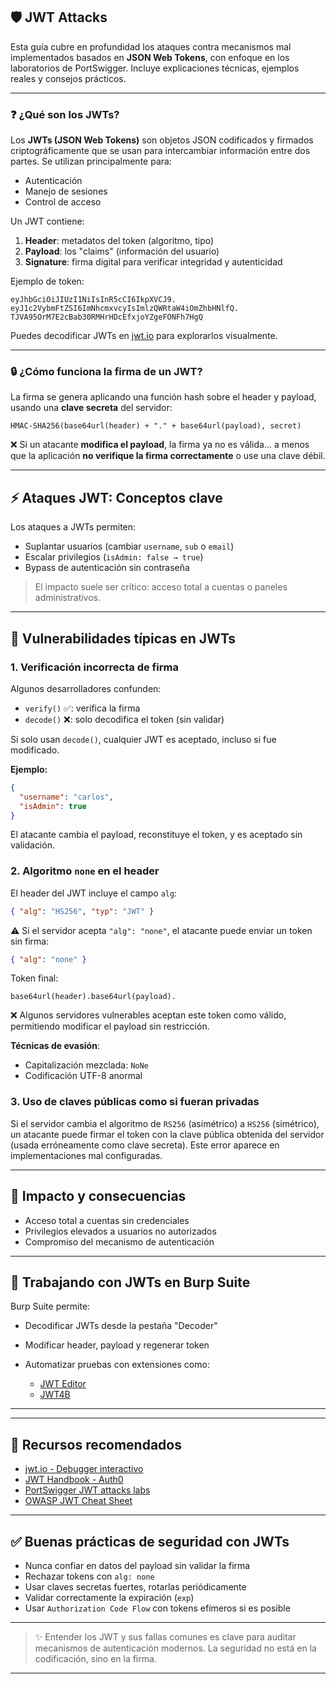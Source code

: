 ## 🛡️ JWT Attacks&#x20;

Esta guía cubre en profundidad los ataques contra mecanismos mal implementados basados en **JSON Web Tokens**, con enfoque en los laboratorios de PortSwigger. Incluye explicaciones técnicas, ejemplos reales y consejos prácticos.

---

### ❓ ¿Qué son los JWTs?

Los **JWTs (JSON Web Tokens)** son objetos JSON codificados y firmados criptográficamente que se usan para intercambiar información entre dos partes. Se utilizan principalmente para:

* Autenticación
* Manejo de sesiones
* Control de acceso

Un JWT contiene:

1. **Header**: metadatos del token (algoritmo, tipo)
2. **Payload**: los "claims" (información del usuario)
3. **Signature**: firma digital para verificar integridad y autenticidad

Ejemplo de token:

```
eyJhbGciOiJIUzI1NiIsInR5cCI6IkpXVCJ9.
eyJ1c2VybmFtZSI6ImNhcmxvcyIsImlzQWRtaW4iOmZhbHNlfQ.
TJVA95OrM7E2cBab30RMHrHDcEfxjoYZgeFONFh7HgQ
```

Puedes decodificar JWTs en [jwt.io](https://jwt.io/) para explorarlos visualmente.

---

### 🔒 ¿Cómo funciona la firma de un JWT?

La firma se genera aplicando una función hash sobre el header y payload, usando una **clave secreta** del servidor:

```
HMAC-SHA256(base64url(header) + "." + base64url(payload), secret)
```

❌ Si un atacante **modifica el payload**, la firma ya no es válida... a menos que la aplicación **no verifique la firma correctamente** o use una clave débil.

---

## ⚡️ Ataques JWT: Conceptos clave

Los ataques a JWTs permiten:

* Suplantar usuarios (cambiar `username`, `sub` o `email`)
* Escalar privilegios (`isAdmin: false → true`)
* Bypass de autenticación sin contraseña

> El impacto suele ser crítico: acceso total a cuentas o paneles administrativos.

---

## 🔧 Vulnerabilidades típicas en JWTs

### 1. **Verificación incorrecta de firma**

Algunos desarrolladores confunden:

* `verify()` ✅: verifica la firma
* `decode()` ❌: solo decodifica el token (sin validar)

Si solo usan `decode()`, cualquier JWT es aceptado, incluso si fue modificado.

**Ejemplo:**

```json
{
  "username": "carlos",
  "isAdmin": true
}
```

El atacante cambia el payload, reconstituye el token, y es aceptado sin validación.

### 2. **Algoritmo ********************`none`******************** en el header**

El header del JWT incluye el campo `alg`:

```json
{ "alg": "HS256", "typ": "JWT" }
```

⚠️ Si el servidor acepta `"alg": "none"`, el atacante puede enviar un token sin firma:

```json
{ "alg": "none" }
```

Token final:

```
base64url(header).base64url(payload).
```

❌ Algunos servidores vulnerables aceptan este token como válido, permitiendo modificar el payload sin restricción.

**Técnicas de evasión**:

* Capitalización mezclada: `NoNe`
* Codificación UTF-8 anormal

### 3. **Uso de claves públicas como si fueran privadas**

Si el servidor cambia el algoritmo de `RS256` (asimétrico) a `HS256` (simétrico), un atacante puede firmar el token con la clave pública obtenida del servidor (usada erróneamente como clave secreta). Este error aparece en implementaciones mal configuradas.

---

## 🤖 Impacto y consecuencias

* Acceso total a cuentas sin credenciales
* Privilegios elevados a usuarios no autorizados
* Compromiso del mecanismo de autenticación

---

## 📃 Trabajando con JWTs en Burp Suite

Burp Suite permite:

* Decodificar JWTs desde la pestaña "Decoder"
* Modificar header, payload y regenerar token
* Automatizar pruebas con extensiones como:

  * [JWT Editor](https://portswigger.net/bappstore/50e2bbf4f38d4c3aa723d7ab6179a5b9)
  * [JWT4B](https://github.com/ticarpi/jwt_tool)

---

---

## 🔎 Recursos recomendados

* [jwt.io - Debugger interactivo](https://jwt.io/)
* [JWT Handbook - Auth0](https://auth0.com/learn/json-web-tokens/)
* [PortSwigger JWT attacks labs](https://portswigger.net/web-security/jwt)
* [OWASP JWT Cheat Sheet](https://cheatsheetseries.owasp.org/cheatsheets/JSON_Web_Token_for_Java_Cheat_Sheet.html)

---

## ✅ Buenas prácticas de seguridad con JWTs

* Nunca confiar en datos del payload sin validar la firma
* Rechazar tokens con `alg: none`
* Usar claves secretas fuertes, rotarlas periódicamente
* Validar correctamente la expiración (`exp`)
* Usar `Authorization Code Flow` con tokens efímeros si es posible

---

> ✨ Entender los JWT y sus fallas comunes es clave para auditar mecanismos de autenticación modernos. La seguridad no está en la codificación, sino en la firma.

---
